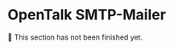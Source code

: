 <!--
SPDX-FileCopyrightText: OpenTalk GmbH <mail@opentalk.eu>
SPDX-License-Identifier: EUPL-1.2
-->

# OpenTalk SMTP-Mailer

<!-- TODO -->
:construction: This section has not been finished yet.
